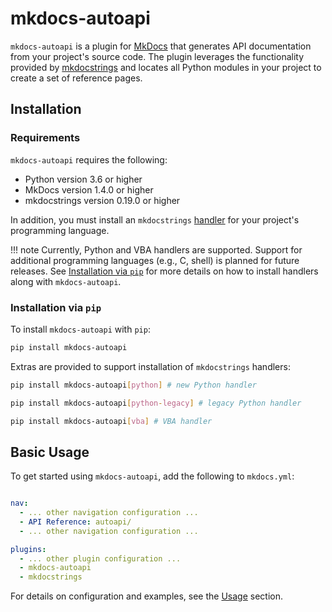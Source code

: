 # mkdocs-autoapi

`mkdocs-autoapi` is a plugin for [MkDocs](https://www.mkdocs.org) that generates
API documentation from your project's source code. The plugin leverages the
functionality provided by [mkdocstrings](https://mkdocstrings.github.io/) and
locates all Python modules in your project to create a set of reference pages.

## Installation

### Requirements

`mkdocs-autoapi` requires the following:

* Python version 3.6 or higher
* MkDocs version 1.4.0 or higher
* mkdocstrings version 0.19.0 or higher

In addition, you must install an `mkdocstrings`
[handler](https://mkdocstrings.github.io/usage/handlers/) for your project's
programming language.

!!! note
    Currently, Python and VBA handlers are supported. Support for additional
    programming languages (e.g., C, shell) is planned for future releases.
    See [Installation via `pip`](#installation-via-pip) for more details on how
    to install handlers along with `mkdocs-autoapi`.

### Installation via `pip`

To install `mkdocs-autoapi` with `pip`:

```bash
pip install mkdocs-autoapi
```

Extras are provided to support installation of `mkdocstrings` handlers:

```bash
pip install mkdocs-autoapi[python] # new Python handler
```

```bash
pip install mkdocs-autoapi[python-legacy] # legacy Python handler
```

```bash
pip install mkdocs-autoapi[vba] # VBA handler
```

## Basic Usage

To get started using `mkdocs-autoapi`, add the following to `mkdocs.yml`:

```yaml title="mkdocs.yml"

nav:
  - ... other navigation configuration ...
  - API Reference: autoapi/
  - ... other navigation configuration ...

plugins:
  - ... other plugin configuration ...
  - mkdocs-autoapi
  - mkdocstrings
```

For details on configuration and examples, see the [Usage](usage.md) section.
